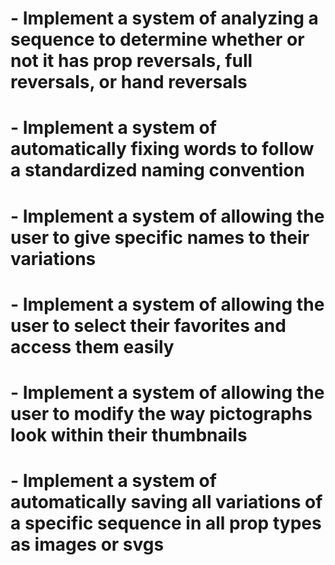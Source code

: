

# - Implement a system of analyzing a sequence to determine whether or not it has prop reversals, full reversals, or hand reversals

# - Implement a system of automatically fixing words to follow a standardized naming convention

# - Implement a system of allowing the user to give specific names to their variations

# - Implement a system of allowing the user to select their favorites and access them easily

# - Implement a system of allowing the user to modify the way pictographs look within their thumbnails

# - Implement a system of automatically saving all variations of a specific sequence in all prop types as images or svgs
